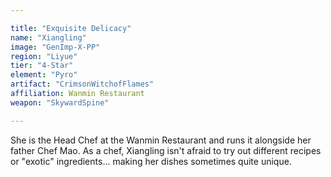 ```yaml
---

title: "Exquisite Delicacy"
name: "Xiangling"
image: "GenImp-X-PP"
region: "Liyue"
tier: "4-Star"
element: "Pyro"
artifact: "CrimsonWitchofFlames"
affiliation: Wanmin Restaurant
weapon: "SkywardSpine"

---
```


She is the Head Chef at the Wanmin Restaurant and runs it alongside her father Chef Mao. As a chef, Xiangling isn't afraid to try out different recipes or "exotic" ingredients... making her dishes sometimes quite unique.